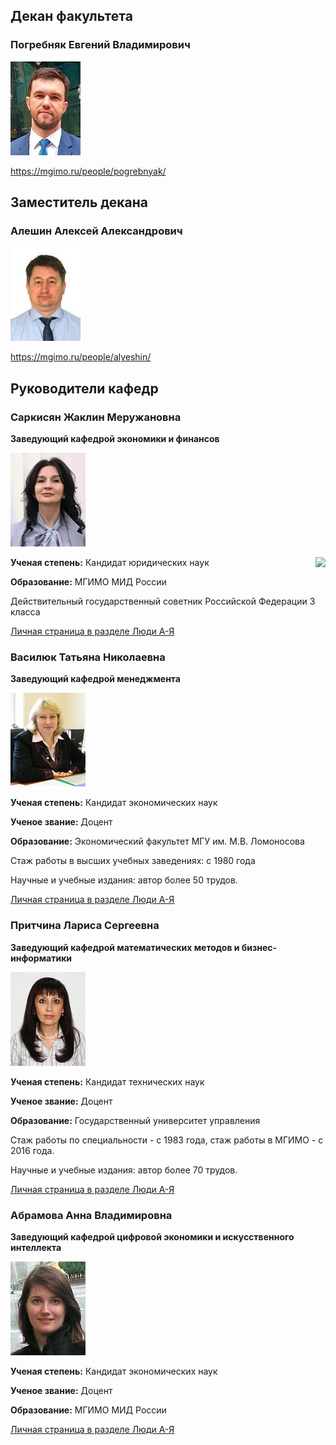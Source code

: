 ## Декан факультета

### Погребняк Евгений Владимирович

[![](img/thumbs/pogrebnyak.jpg)](img/pogrebnyak.jpg)

https://mgimo.ru/people/pogrebnyak/

## Заместитель декана

### Алешин Алексей Александрович

[![](img/thumbs/alyeshin.jpg)](img/alyeshin.jpg)

https://mgimo.ru/people/alyeshin/


## Руководители кафедр

### Саркисян Жаклин Меружановна

**Заведующий кафедрой экономики и финансов**

[![](img/thumbs/sarkisyan_jm.jpg)](img/sarkisyan_jm.jpg)

<img src="https://epogrebnyak.github.io/finec/people/img/thumbs/sarkisyan_jm.jpg" align="right">

**Ученая степень:** Кандидат юридических наук 

**Образование:** МГИМО МИД России

Действительный государственный советник Российской Федерации 3 класса

<!-- Кабинет: 406 -->

[Личная страница в разделе Люди А-Я](https://mgimo.ru/people/sarkisyan-zhaklin/)

### Василюк Татьяна Николаевна

**Заведующий кафедрой менеджмента**

[![](img/thumbs/vasiluk_tn.jpg)](img/vasiluk_tn.jpg)

**Ученая степень:** Кандидат экономических наук 

**Ученое звание:** Доцент

**Образование:** Экономический факультет МГУ им. М.В. Ломоносова

Стаж работы в высших учебных заведениях: с 1980 года

Научные и учебные издания: автор более 50 трудов.

[Личная страница в разделе Люди А-Я](https://mgimo.ru/people/vasilyuk/)

<!--  Кабинет: 424 -->


### Притчина Лариса Сергеевна

**Заведующий кафедрой математических методов и бизнес-информатики**

[![](img/thumbs/prichtina_ls.jpg)](img/prichtina_ls.jpg)


**Ученая степень:** Кандидат технических наук

**Ученое звание:** Доцент

**Образование:** Государственный университет управления

Стаж работы по специальности - с 1983 года, стаж работы в МГИМО - с 2016 года.

Научные и учебные издания: автор более 70 трудов.

<!-- Кабинет: 535 -->

[Личная страница в разделе Люди А-Я](https://mgimo.ru/people/pritchina/)


### Абрамова Анна Владимировна

**Заведующий кафедрой цифровой экономики и искусственного интеллекта**

[![](img/thumbs/abramova_av.jpg)](img/abramova_av.jpg)

**Ученая степень:** Кандидат экономических наук

**Ученое звание:** Доцент

**Образование:** МГИМО МИД России

<!-- Кабинет: 408 -->

[Личная страница в разделе Люди А-Я](https://mgimo.ru/people/abramova-anna/)